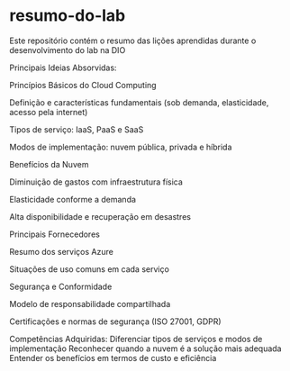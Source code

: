 # resumo-do-lab
Este repositório contém o resumo das lições aprendidas durante o desenvolvimento do lab na DIO

Principais Ideias Absorvidas:

Princípios Básicos do Cloud Computing

Definição e características fundamentais (sob demanda, elasticidade, acesso pela internet)

Tipos de serviço: IaaS, PaaS e SaaS

Modos de implementação: nuvem pública, privada e híbrida

Benefícios da Nuvem

Diminuição de gastos com infraestrutura física

Elasticidade conforme a demanda

Alta disponibilidade e recuperação em desastres

Principais Fornecedores

Resumo dos serviços Azure 

Situações de uso comuns em cada serviço

Segurança e Conformidade

Modelo de responsabilidade compartilhada

Certificações e normas de segurança (ISO 27001, GDPR)

Competências Adquiridas:
 Diferenciar tipos de serviços e modos de implementação
 Reconhecer quando a nuvem é a solução mais adequada
 Entender os benefícios em termos de custo e eficiência
